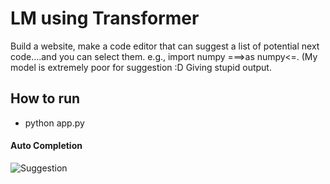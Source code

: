 # LM using Transformer

Build a website, make a code editor that can suggest a list of potential next code....and you can select them. e.g.,  import numpy ===>as numpy<=. (My model is extremely poor for suggestion :D Giving stupid output.

## How to run
- python app.py

#### Auto Completion
![Suggestion](https://github.com/SakibBinAlam/Natural-Language-Processing/blob/main/LM%20using%20Transformer/fig.png)
